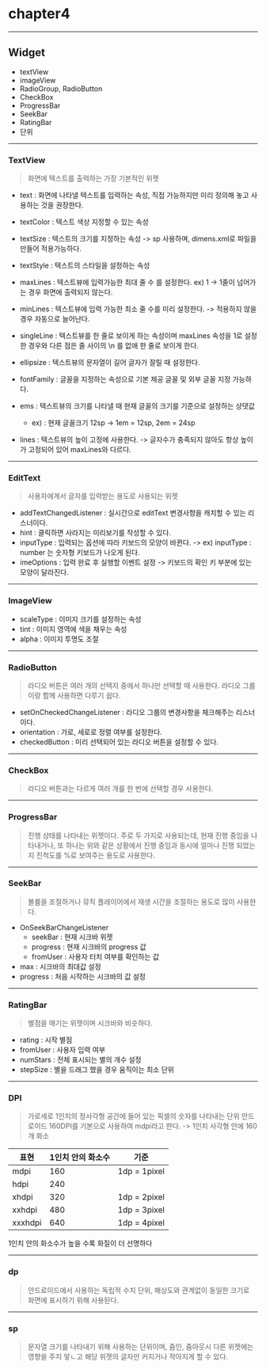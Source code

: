 # chapter4

---
## Widget

- textView
- imageView
- RadioGroup, RadioButton
- CheckBox
- ProgressBar
- SeekBar
- RatingBar
- 단위
---


### TextView

> 화면에 텍스트를 출력하는 가장 기본적인 위젯

- text : 화면에 나타낼 텍스트를 입력하는 속성, 직접 가능하지만 미리 정의해 놓고 사용하는 것을 권장한다.
- textColor : 텍스트 색상 지정할 수 있는 속성
- textSize : 텍스트의 크기를 지정하는 속성 -> sp 사용하며, dimens.xml로 파일을 만들어 적용가능하다.
- textStyle : 텍스트의 스타일을 설정하는 속성
- maxLines : 텍스트뷰에 입력가능한 최대 줄 수 를 설정한다. ex) 1 -> 1줄이 넘어가는 경우 화면에 출력되지 않는다.
- minLines : 텍스트뷰에 입력 가능한 최소 줄 수를 미리 설정한다. -> 적용하지 않을 경우 자동으로 늘어난다.
- singleLine : 텍스트뷰를 한 줄로 보이게 하는 속성이며 maxLines 속성을 1로 설정한 경우와 다른 점은 줄 사이의 \n 를 없애 한 줄로 보이게 한다.
- ellipsize : 텍스트뷰의 문자열이 길어 글자가 잘릴 때 설정한다.
- fontFamily : 글꼴을 지정하는 속성으로 기본 제공 글꼴 및 외부 글꼴 지정 가능하다.
- ems : 텍스트뷰의 크기를 나타낼 때 현재 글꼴의 크기를 기준으로 설정하는 상댓값
  - ex) : 현재 글꼴크기 12sp -> 1em = 12sp, 2em = 24sp

- lines : 텍스트뷰의 높이 고정에 사용한다. -> 글자수가 충족되지 않아도 항상 높이가 고정되어 있어 maxLines와 다르다.

---
### EditText

> 사용자에게서 글자를 입력받는 용도로 사용되는 위젯

- addTextChangedListener : 실시간으로 editText 변경사항을 캐치할 수 있는 리스너이다.
- hint : 클릭하면 사라지는 미리보기를 작성할 수 있다.
- inputType : 입력되는 옵션에 따라 키보드의 모양이 바뀐다. -> ex) inputType : number 는 숫자형 키보드가 나오게 된다.
- imeOptions : 입력 완료 후 실행할 이벤트 설정 -> 키보드의 확인 키 부분에 있는 모양이 달라진다.

---
### ImageView
 
- scaleType : 이미지 크기를 설정하는 속성
- tint : 이미지 영역에 색을 채우는 속성
- alpha : 이미지 투명도 조절

---
### RadioButton

> 라디오 버튼은 여러 개의 선택지 중에서 하나만 선택할 때 사용한다. 라디오 그룹이랑 함께 사용하면 다루기 쉽다.

- setOnCheckedChangeListener : 라디오 그룹의 변경사항을 체크해주는 리스너이다.
- orientation : 가로, 세로로 정렬 여부를 설정한다.
- checkedButton : 미리 선택되어 있는 라디오 버튼을 설정할 수 있다.

---
### CheckBox

> 라디오 버튼과는 다르게 여러 개를 한 번에 선택할 경우 사용한다.

---
### ProgressBar

> 진행 상태를 나타내는 위젯이다. 주로 두 가지로 사용되는데, 현재 진행 중임을 나타내거나, 또 하나는 위와 같은 상황에서 진행 중임과 동시에 얼마나 진행
> 되었는지 진척도를 %로 보여주는 용도로 사용한다.

---
### SeekBar

> 볼륨을 조절하거나 뮤직 플레이어에서 재생 시간을 조절하는 용도로 많이 사용한다.

- OnSeekBarChangeListener
  - seekBar : 현재 시크바 위젯
  - progress : 현재 시크바의 progress 값
  - fromUser : 사용자 터치 여부를 확인하는 값
- max : 시크바의 최대값 설정
- progress : 처음 시작하는 시크바의 값 설정


---
### RatingBar

> 별점을 매기는 위젯이며 시크바와 비슷하다.

- rating : 시작 별점
- fromUser : 사용자 입력 여부
- numStars : 전체 표시되는 별의 개수 설정
- stepSize : 별을 드래그 했을 경우 움직이는 최소 단위

---
### DPI

> 가로세로 1인치의 정사각형 공간에 들어 있는 픽셀의 숫자를 나타내는 단위
> 안드로이드 160DPI를 기본으로 사용하여 mdpi라고 한다. -> 1인치 사각형 안에 160개 화소

|표현|1인치 안의 화소수 | 기준|
|---|---|---|
|mdpi|160|1dp = 1pixel|
|hdpi|240||
|xhdpi|320|1dp = 2pixel
|xxhdpi|480|1dp = 3pixel|
|xxxhdpi|640|1dp = 4pixel|

1인치 안의 화소수가 높을 수록 화질이 더 선명하다

---
### dp

> 안드로이드에서 사용하는 독립적 수치 단위, 해상도와 관계없이 동일한 크기로 화면에 표시하기 위해 사용된다.

---
### sp

> 문자열 크기를 나타내기 위해 사용하는 단위이며,
> 줌인, 줌아웃시 다른 위젯에는 영향을 주지 앟ㄴ고 해당 위젯의 글자만 커지거나 작아지게 할 수 있다.
